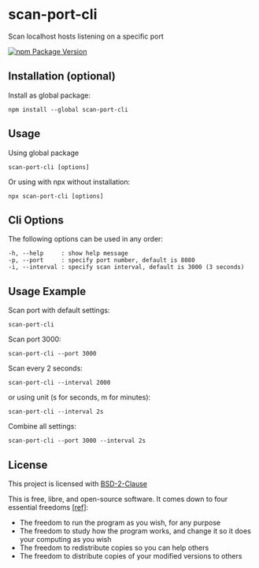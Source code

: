 # scan-port-cli

Scan localhost hosts listening on a specific port

[![npm Package Version](https://img.shields.io/npm/v/scan-port-cli)](https://www.npmjs.com/package/scan-port-cli)

## Installation (optional)

Install as global package:

```shell
npm install --global scan-port-cli
```

## Usage

Using global package

```shell
scan-port-cli [options]
```

Or using with npx without installation:

```shell
npx scan-port-cli [options]
```

## Cli Options

The following options can be used in any order:

```shell
-h, --help     : show help message
-p, --port     : specify port number, default is 8080
-i, --interval : specify scan interval, default is 3000 (3 seconds)
```

## Usage Example

Scan port with default settings:

```shell
scan-port-cli
```

Scan port 3000:

```shell
scan-port-cli --port 3000
```

Scan every 2 seconds:

```shell
scan-port-cli --interval 2000
```

or using unit (s for seconds, m for minutes):

```shell
scan-port-cli --interval 2s
```

Combine all settings:

```shell
scan-port-cli --port 3000 --interval 2s
```

## License

This project is licensed with [BSD-2-Clause](./LICENSE)

This is free, libre, and open-source software. It comes down to four essential freedoms [[ref]](https://seirdy.one/2021/01/27/whatsapp-and-the-domestication-of-users.html#fnref:2):

- The freedom to run the program as you wish, for any purpose
- The freedom to study how the program works, and change it so it does your computing as you wish
- The freedom to redistribute copies so you can help others
- The freedom to distribute copies of your modified versions to others
